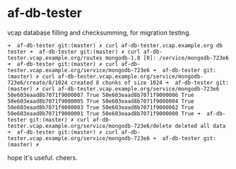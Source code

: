 af-db-tester
============

vcap database filling and checksumming, for migration testing.

``
➜  af-db-tester git:(master) ✗ curl af-db-tester.vcap.example.org
db tester
➜  af-db-tester git:(master) ✗ curl af-db-tester.vcap.example.org/routes
mongodb-1.8 [0]: /service/mongodb-723e6
➜  af-db-tester git:(master) ✗ curl af-db-tester.vcap.example.org/service/mongodb-723e6
➜  af-db-tester git:(master) ✗ curl af-db-tester.vcap.example.org/service/mongodb-723e6/create/8/1024
created 8 chunks of size 1024
➜  af-db-tester git:(master) ✗ curl af-db-tester.vcap.example.org/service/mongodb-723e6
50e603eaad8b7071f9000007 True
50e603eaad8b7071f9000006 True
50e603eaad8b7071f9000005 True
50e603eaad8b7071f9000004 True
50e603eaad8b7071f9000003 True
50e603eaad8b7071f9000002 True
50e603eaad8b7071f9000001 True
50e603eaad8b7071f9000000 True
➜  af-db-tester git:(master) ✗ curl af-db-tester.vcap.example.org/service/mongodb-723e6/delete
deleted all data
➜  af-db-tester git:(master) ✗ curl af-db-tester.vcap.example.org/service/mongodb-723e6
➜  af-db-tester git:(master) ✗
``

hope it's useful. cheers.
